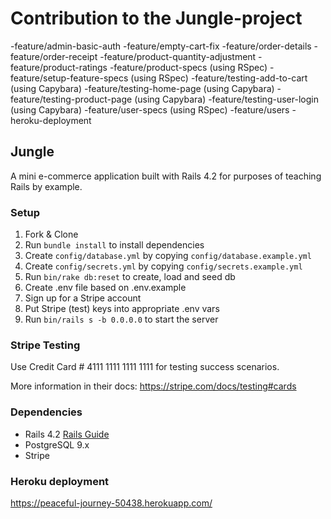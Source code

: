 # Contribution to the Jungle-project
  -feature/admin-basic-auth
  -feature/empty-cart-fix
  -feature/order-details
  -feature/order-receipt
  -feature/product-quantity-adjustment
  -feature/product-ratings
  -feature/product-specs (using RSpec)
  -feature/setup-feature-specs (using RSpec)
  -feature/testing-add-to-cart (using Capybara)
  -feature/testing-home-page (using Capybara)
  -feature/testing-product-page (using Capybara)
  -feature/testing-user-login (using Capybara)
  -feature/user-specs (using RSpec)
  -feature/users
  -heroku-deployment

## Jungle

A mini e-commerce application built with Rails 4.2 for purposes of teaching Rails by example.


### Setup

1. Fork & Clone
2. Run `bundle install` to install dependencies
3. Create `config/database.yml` by copying `config/database.example.yml`
4. Create `config/secrets.yml` by copying `config/secrets.example.yml`
5. Run `bin/rake db:reset` to create, load and seed db
6. Create .env file based on .env.example
7. Sign up for a Stripe account
8. Put Stripe (test) keys into appropriate .env vars
9. Run `bin/rails s -b 0.0.0.0` to start the server

### Stripe Testing

Use Credit Card # 4111 1111 1111 1111 for testing success scenarios.

More information in their docs: <https://stripe.com/docs/testing#cards>

### Dependencies

* Rails 4.2 [Rails Guide](http://guides.rubyonrails.org/v4.2/)
* PostgreSQL 9.x
* Stripe

### Heroku deployment

https://peaceful-journey-50438.herokuapp.com/